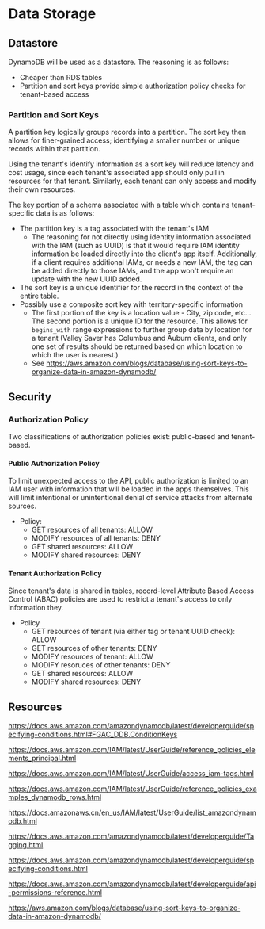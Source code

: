 # Data Storage

## Datastore
DynamoDB will be used as a datastore. The reasoning is as follows:
- Cheaper than RDS tables
- Partition and sort keys provide simple authorization policy checks for tenant-based access 

### Partition and Sort Keys
A partition key logically groups records into a partition. The sort key then allows for finer-grained access; identifying a smaller number or unique records within that partition. 

Using the tenant's identify information as a sort key will reduce latency and cost usage, since each tenant's associated app should only pull in resources for that tenant. Similarly, each tenant can only access and modify their own resources. 

The key portion of a schema associated with a table which contains tenant-specific data is as follows:
- The partition key is a tag associated with the tenant's IAM
  - The reasoning for not directly using identity information associated with the IAM (such as UUID) is that it would require IAM identity information be loaded directly into the client's app itself. Additionally, if a client requires additional IAMs, or needs a new IAM, the tag can be added directly to those IAMs, and the app won't require an update with the new UUID added. 
- The sort key is a unique identifier for the record in the context of the entire table. 
- Possibly use a composite sort key with territory-specific information
  - The first portion of the key is a location value - City, zip code, etc... The second portion is a unique ID for the resource. This allows for `begins_with` range expressions to further group data by location for a tenant (Valley Saver has Columbus and Auburn clients, and only one set of results should be returned based on which location to which the user is nearest.)
  - See https://aws.amazon.com/blogs/database/using-sort-keys-to-organize-data-in-amazon-dynamodb/

## Security

### Authorization Policy
Two classifications of authorization policies exist: public-based and tenant-based. 

#### Public Authorization Policy
To limit unexpected access to the API, public authorization is limited to an IAM user with information that will be loaded in the apps themselves. This will limit intentional or unintentional denial of service attacks from alternate sources. 

- Policy:
  - GET resources of all tenants: ALLOW
  - MODIFY resources of all tenants: DENY
  - GET shared resources: ALLOW
  - MODIFY shared resources: DENY

#### Tenant Authorization Policy
Since tenant's data is shared in tables, record-level Attribute Based Access Control (ABAC) policies are used to restrict a tenant's access to only information they.

- Policy 
  - GET resources of tenant (via either tag or tenant UUID check): ALLOW
  - GET resources of other tenants: DENY
  - MODIFY resources of tenant: ALLOW
  - MODIFY resoruces of other tenants: DENY
  - GET shared resources: ALLOW
  - MODIFY shared resources: DENY

## Resources
https://docs.aws.amazon.com/amazondynamodb/latest/developerguide/specifying-conditions.html#FGAC_DDB.ConditionKeys

https://docs.aws.amazon.com/IAM/latest/UserGuide/reference_policies_elements_principal.html

https://docs.aws.amazon.com/IAM/latest/UserGuide/access_iam-tags.html

https://docs.aws.amazon.com/IAM/latest/UserGuide/reference_policies_examples_dynamodb_rows.html

https://docs.amazonaws.cn/en_us/IAM/latest/UserGuide/list_amazondynamodb.html

https://docs.aws.amazon.com/amazondynamodb/latest/developerguide/Tagging.html

https://docs.aws.amazon.com/amazondynamodb/latest/developerguide/specifying-conditions.html

https://docs.aws.amazon.com/amazondynamodb/latest/developerguide/api-permissions-reference.html

https://aws.amazon.com/blogs/database/using-sort-keys-to-organize-data-in-amazon-dynamodb/